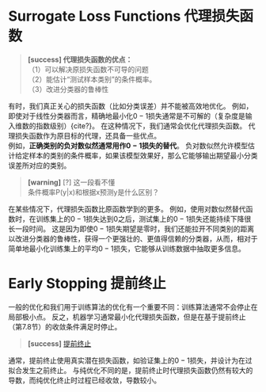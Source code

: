 # Surrogate Loss Functions 代理损失函数

> **[success] 代理损失函数的优点：**  
（1）可以解决原损失函数不可导的问题  
（2）能估计“测试样本类别”的条件概率。  
（3）改进分类器的鲁棒性  

有时，我们真正关心的损失函数（比如分类误差）并不能被高效地优化。
例如，即使对于线性分类器而言，精确地最小化$0-1$损失通常是不可解的（复杂度是输入维数的指数级别）{cite?}。
在这种情况下，我们通常会优化代理损失函数。
代理损失函数作为原目标的代理，还具备一些优点。  
例如，**正确类别的负对数似然通常用作$0-1$损失的替代**。
负对数似然允许模型估计给定样本的类别的条件概率，如果该模型效果好，那么它能够输出期望最小分类误差所对应的类别。  
> **[warning]**  [?] 这一段看不懂   
条件概率P(y|x)和根据x预测y是什么区别？  

在某些情况下，代理损失函数比原函数学到的更多。
例如，使用对数似然替代函数时，在训练集上的$0-1$损失达到$0$之后，测试集上的$0-1$损失还能持续下降很长一段时间。
这是因为即使$0-1$损失期望是零时，我们还能拉开不同类别的距离以改进分类器的鲁棒性，获得一个更强壮的、更值得信赖的分类器，从而，相对于简单地最小化训练集上的平均$0-1$损失，它能够从训练数据中抽取更多信息。
<!-- % 270 head -->

# Early Stopping 提前终止   

一般的优化和我们用于训练算法的优化有一个重要不同：训练算法通常不会停止在局部极小点。
反之，机器学习通常最小化代理损失函数，但是在基于提前终止（第7.8节）的收敛条件满足时停止。  
> **[success]** [提前终止](https://windmissing.github.io/Bible-DeepLearning/Chapter7/8EarlyStopping.html)  

通常，提前终止使用真实潜在损失函数，如验证集上的$0-1$损失，并设计为在过拟合发生之前终止。
与纯优化不同的是，提前终止时代理损失函数仍然有较大的导数，而纯优化终止时过程已经收敛，导数较小。
